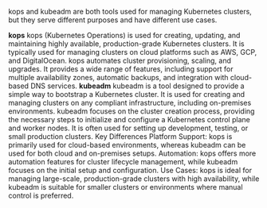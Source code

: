 kops and kubeadm are both tools used for managing Kubernetes clusters, but they serve different purposes and have different use cases.

**kops**
kops (Kubernetes Operations) is used for creating, updating, and maintaining highly available, production-grade Kubernetes clusters.
It is typically used for managing clusters on cloud platforms such as AWS, GCP, and DigitalOcean.
kops automates cluster provisioning, scaling, and upgrades.
It provides a wide range of features, including support for multiple availability zones, automatic backups, and integration with cloud-based DNS services.
**kubeadm**
kubeadm is a tool designed to provide a simple way to bootstrap a Kubernetes cluster.
It is used for creating and managing clusters on any compliant infrastructure, including on-premises environments.
kubeadm focuses on the cluster creation process, providing the necessary steps to initialize and configure a Kubernetes control plane and worker nodes.
It is often used for setting up development, testing, or small production clusters.
Key Differences
Platform Support: kops is primarily used for cloud-based environments, whereas kubeadm can be used for both cloud and on-premises setups.
Automation: kops offers more automation features for cluster lifecycle management, while kubeadm focuses on the initial setup and configuration.
Use Cases: kops is ideal for managing large-scale, production-grade clusters with high availability, while kubeadm is suitable for smaller clusters or environments where manual control is preferred.
